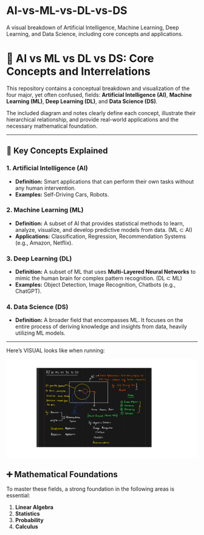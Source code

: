 # AI-vs-ML-vs-DL-vs-DS
A visual breakdown of Artificial Intelligence, Machine Learning, Deep Learning, and Data Science, including core concepts and applications.
# 🧠 AI vs ML vs DL vs DS: Core Concepts and Interrelations

This repository contains a conceptual breakdown and visualization of the four major, yet often confused, fields: **Artificial Intelligence (AI)**, **Machine Learning (ML)**, **Deep Learning (DL)**, and **Data Science (DS)**.

The included diagram and notes clearly define each concept, illustrate their hierarchical relationship, and provide real-world applications and the necessary mathematical foundation.

---

## 🎯 Key Concepts Explained

### 1. Artificial Intelligence (AI)
* **Definition:** Smart applications that can perform their own tasks without any human intervention.
* **Examples:** Self-Driving Cars, Robots.

### 2. Machine Learning (ML)
* **Definition:** A subset of AI that provides statistical methods to learn, analyze, visualize, and develop predictive models from data. (ML $\subset$ AI)
* **Applications:** Classification, Regression, Recommendation Systems (e.g., Amazon, Netflix).

### 3. Deep Learning (DL)
* **Definition:** A subset of ML that uses **Multi-Layered Neural Networks** to mimic the human brain for complex pattern recognition. (DL $\subset$ ML)
* **Examples:** Object Detection, Image Recognition, Chatbots (e.g., ChatGPT).

### 4. Data Science (DS)
* **Definition:** A broader field that encompasses ML. It focuses on the entire process of deriving knowledge and insights from data, heavily utilizing ML models.

---
Here’s VISUAL looks like when running:

![Chatbot Output](https://github.com/Muzammil950/AI-vs-ML-vs-DL-vs-DS/blob/a7a9eaf730908e3fc1aae5039f30ae694d58c1d4/AI%26ML%26DL.png)



## ➕ Mathematical Foundations
To master these fields, a strong foundation in the following areas is essential:

1.  **Linear Algebra**
2.  **Statistics**
3.  **Probability**
4.  **Calculus**
